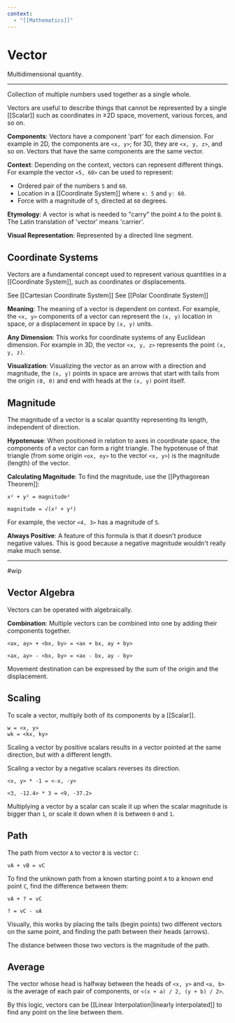```yaml
---
context:
  - "[[Mathematics]]"
---
```


# Vector

Multidimensional quantity.

---

Collection of multiple numbers used together as a single whole.

Vectors are useful to describe things that cannot be represented by a single [[Scalar]] such as coordinates in ≥2D space, movement, various forces, and so on.

**Components**: Vectors have a component 'part' for each dimension. For example in 2D, the components are `<x, y>`; for 3D, they are `<x, y, z>`, and so on. Vectors that have the same components are the same vector.

**Context**: Depending on the context, vectors can represent different things. For example the vector `<5, 60>` can be used to represent:

- Ordered pair of the numbers `5` and `60`.
- Location in a [[Coordinate System]] where `x: 5` and `y: 60`.
- Force with a magnitude of `5`, directed at `60` degrees.

**Etymology**: A vector is what is needed to "carry" the point `A` to the point `B`. The Latin translation of 'vector' means 'carrier'.

**Visual Representation**: Represented by a directed line segment.

## Coordinate Systems

Vectors are a fundamental concept used to represent various quantities in a [[Coordinate System]], such as coordinates or displacements.

See [[Cartesian Coordinate System]]
See [[Polar Coordinate System]]

**Meaning**: The meaning of a vector is dependent on context. For example, the `<x, y>` components of a vector can represent the `(x, y)` location in space, or a displacement in space by `(x, y)` units.

**Any Dimension**: This works for coordinate systems of any Euclidean dimension. For example in 3D, the vector `<x, y, z>` represents the point `(x, y, z)`.

**Visualization**: Visualizing the vector as an arrow with a direction and magnitude, the `(x, y)` points in space are arrows that start with tails from the origin `(0, 0)` and end with heads at the `(x, y)` point itself.

## Magnitude

The magnitude of a vector is a scalar quantity representing its length, independent of direction.

**Hypotenuse**: When positioned in relation to axes in coordinate space, the components of a vector can form a right triangle. The hypotenuse of that triangle (from some origin `<ox, oy>` to the vector `<x, y>`) is the magnitude (length) of the vector.

**Calculating Magnitude**: To find the magnitude, use the [[Pythagorean Theorem]]:

```
x² + y² = magnitude²

magnitude = √(x² + y²)
```

For example, the vector `<4, 3>` has a magnitude of `5`.

**Always Positive**: A feature of this formula is that it doesn't produce negative values. This is good because a negative magnitude wouldn't really make much sense.

---
#wip

## Vector Algebra

Vectors can be operated with algebraically.

**Combination**: Multiple vectors can be combined into one by adding their components together.

```
<ax, ay> + <bx, by> = <ax + bx, ay + by>

<ax, ay> - <bx, by> = <ax - bx, ay - by>
```

Movement destination can be expressed by the sum of the origin and the displacement.

## Scaling

To scale a vector, multiply both of its components by a [[Scalar]].

```
w = <x, y>
wk = <kx, ky>
```

Scaling a vector by positive scalars results in a vector pointed at the same direction, but with a different length.

Scaling a vector by a negative scalars reverses its direction.

```
<x, y> * -1 = <-x, -y>

<3, -12.4> * 3 = <9, -37.2>
```

Multiplying a vector by a scalar can scale it up when the scalar magnitude is bigger than `1`, or scale it down when it is between `0` and `1`.

## Path

The path from vector `A` to vector `B` is vector `C`:

```
vA + vB = vC
```

To find the unknown path from a known starting point `A` to a known end point `C`, find the difference between them:

```
vA + ? = vC

? = vC - vA
```

Visually, this works by placing the tails (begin points) two different vectors on the same point, and finding the path between their heads (arrows).

The distance between those two vectors is the magnitude of the path.

## Average

The vector whose head is halfway between the heads of `<x, y>` and `<a, b>` is the average of each pair of components, or `<(x + a) / 2, (y + b) / 2>`.

By this logic, vectors can be [[Linear Interpolation|linearly interpolated]] to find any point on the line between them.
